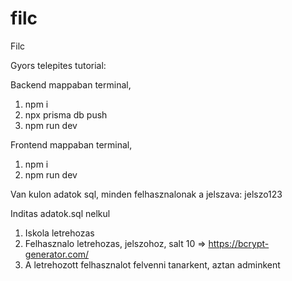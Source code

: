# filc
 Filc

Gyors telepites tutorial:

Backend mappaban terminal, 
1. npm i
2. npx prisma db push
3. npm run dev

Frontend mappaban terminal,
1. npm i
2. npm run dev

Van kulon adatok sql, minden felhasznalonak a jelszava: jelszo123

Inditas adatok.sql nelkul
1. Iskola letrehozas
2. Felhasznalo letrehozas, jelszohoz, salt 10 => https://bcrypt-generator.com/
3. A letrehozott felhasznalot felvenni tanarkent, aztan adminkent
